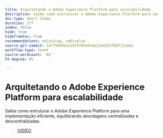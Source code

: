 ```yaml
---
title: Arquitetando o Adobe Experience Platform para escalabilidade
description: Saiba como estruturar o Adobe Experience Platform para uma implementação eficiente, equilibrando abordagens centralizadas e descentralizadas.
doc-type: Short Video
duration: 177
index: false
hide: true
hidefromtoc: true
recommendations: noCatalog, noDisplay
source-git-commit: 2af7500de12a9fd78e64c6a12a42b2fbbf121eba
workflow-type: tm+mt
source-wordcount: '42'
ht-degree: 0%

---
```



# Arquitetando o Adobe Experience Platform para escalabilidade

Saiba como estruturar o Adobe Experience Platform para uma implementação eficiente, equilibrando abordagens centralizadas e descentralizadas.

<!-- 62_S601_3442532_176_architecting-adobe-experience-platform-for-scalability -->
>[!VIDEO](https://video.tv.adobe.com/v/3458321/?learn=on&enablevpops=true)
